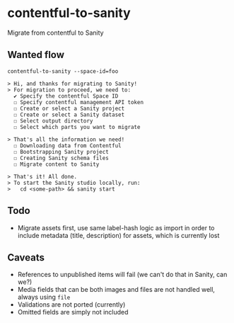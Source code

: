 # contentful-to-sanity

Migrate from contentful to Sanity

## Wanted flow

```
contentful-to-sanity --space-id=foo

> Hi, and thanks for migrating to Sanity!
> For migration to proceed, we need to:
  ✔ Specify the contentful Space ID
  ☐ Specify contentful management API token
  ☐ Create or select a Sanity project
  ☐ Create or select a Sanity dataset
  ☐ Select output directory
  ☐ Select which parts you want to migrate

> That's all the information we need!
  ☐ Downloading data from Contentful
  ☐ Bootstrapping Sanity project
  ☐ Creating Sanity schema files
  ☐ Migrate content to Sanity

> That's it! All done.
> To start the Sanity studio locally, run:
>   cd <some-path> && sanity start
```

## Todo

- Migrate assets first, use same label-hash logic as import in order to include metadata (title, description) for assets, which is currently lost

## Caveats

- References to unpublished items will fail (we can't do that in Sanity, can we?)
- Media fields that can be both images and files are not handled well, always using `file`
- Validations are not ported (currently)
- Omitted fields are simply not included
